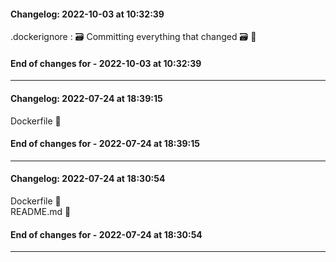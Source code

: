 #### Changelog: 2022-10-03 at 10:32:39  

.dockerignore : 🗃️ Committing everything that changed 🗃️ 🚀  
  
#### End of changes for  - 2022-10-03 at 10:32:39  
  
----  
  
#### Changelog: 2022-07-24 at 18:39:15  
  
Dockerfile      🚀  
  
#### End of changes for  - 2022-07-24 at 18:39:15  
  
----  
  
#### Changelog: 2022-07-24 at 18:30:54  
  
Dockerfile      🚀  
README.md      🚀  
  
#### End of changes for  - 2022-07-24 at 18:30:54  
  
----  
  
